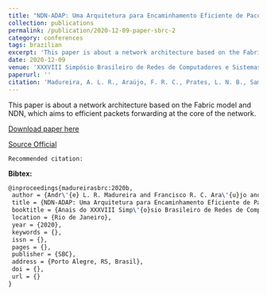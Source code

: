 ```yaml
---
title: "NDN-ADAP: Uma Arquitetura para Encaminhamento Eficiente de Pacotes em Redes de Dados Nomeados"
collection: publications
permalink: /publication/2020-12-09-paper-sbrc-2
category: conferences
tags: brazilian
excerpt: 'This paper is about a network architecture based on the Fabric model and NDN, which aims to efficient packets forwarding at the core of the network.'
date: 2020-12-09
venue: 'XXXVIII Simpósio Brasileiro de Redes de Computadores e Sistemas Distribuídos (SBRC)'
paperurl: ''
citation: 'Madureira, A. L. R., Araújo, F. R. C., Prates, L. N. B., Sampaio, L. N. (2020). &quot;NDN-ADAP: Uma Arquitetura para Encaminhamento Eficiente de Pacotes em Redes de Dados Nomeados.&quot; <i>In XXXVIII Simpósio Brasileiro de Redes de Computadores e Sistemas Distribuídos (SBRC)</i>. (pp. ). Rio de Janeiro, RJ: SBC.'
---
```

This paper is about a network architecture based on the Fabric model and NDN, which aims to efficient packets forwarding at the core of the network.

[Download paper here](https://renato2012.github.io/files/2020-sbrc-2.pdf)

[Source Official](http://dx.doi.org/)

`Recommended citation:`

**Bibtex:**

```tex
@inproceedings{madureirasbrc:2020b,
 author = {Andr\'{e} L. R. Madureira and Francisco R. C. Ara\'{u}jo and Lucas N. B. Prates and Leobino Sampaio},
 title = {NDN-ADAP: Uma Arquitetura para Encaminhamento Eficiente de Pacotes em Redes de Dados Nomeados},
 booktitle = {Anais do XXXVIII Simp\'{o}sio Brasileiro de Redes de Computadores e Sistemas Distribu\'{i}dos},
 location = {Rio de Janeiro},
 year = {2020},
 keywords = {},
 issn = {},
 pages = {},
 publisher = {SBC},
 address = {Porto Alegre, RS, Brasil},
 doi = {},
 url = {}
}
```
